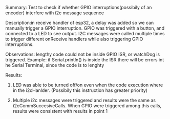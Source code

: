 Summary: Test to check if whether GPIO interruptions(possibily of an encoder) interfere with i2c message sequence

Description:in receive handler of esp32, a delay was added so we can manually trigger a GPIO interruption. GPIO was triggered with a button, and connected to a LED to see output. I2C messages were called multiple times to trigger different onReceive handlers while also triggering GPIO interruptions.

Observations: lengthy code could not be inside GPIO ISR, or watchDog is triggered. Example: if  Serial.println() is inside the ISR there will be errors int he Serial Terminal, since the code is to lenghty

Results: 
1) LED was able to be turned off/on even when the code execution where in the i2cHanlder. (Possibily this instruction has greater priority)

2) Multiple i2c messages were triggered and results were the same as i2cCommSuccesiveCalls. When GPIO were triggered among this calls, results were consistent with results in point 1

